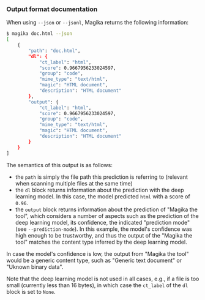### Output format documentation

When using `--json` or `--jsonl`, Magika returns the following information:
```bash
$ magika doc.html --json
[
    {
        "path": "doc.html",
        "dl": {
            "ct_label": "html",
            "score": 0.9667956233024597,
            "group": "code",
            "mime_type": "text/html",
            "magic": "HTML document",
            "description": "HTML document"
        },
        "output": {
            "ct_label": "html",
            "score": 0.9667956233024597,
            "group": "code",
            "mime_type": "text/html",
            "magic": "HTML document",
            "description": "HTML document"
        }
    }
]
```

The semantics of this output is as follows:
- the `path` is simply the file path this prediction is referring to (relevant when scanning multiple files at the same time)
- the `dl` block returns information about the prediction with the deep learning model. In this case, the model predicted `html` with a score of `0.96`.
- the `output` block returns information about the prediction of "Magika the tool", which considers a number of aspects such as the prediction of the deep learning model, its confidence, the indicated "prediction mode" (see `--prediction-mode`). In this example, the model's confidence was high enough to be trustworthy, and thus the output of the "Magika the tool" matches the content type inferred by the deep learning model.

In case the model's confidence is low, the output from "Magika the tool" would be a generic content type, such as "Generic text document" or "Uknown binary data".

Note that the deep learning model is not used in all cases, e.g., if a file is too small (currently less than 16 bytes), in which case the `ct_label` of the `dl` block is set to `None`.